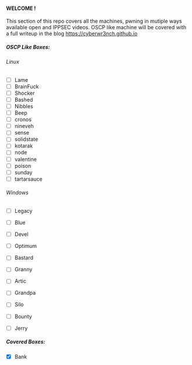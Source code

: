 #### WELCOME !

This section of this repo covers all the machines, pwning in mutiple ways available open and IPPSEC videos.
OSCP like machine will be covered with a full writeup in the blog https://cyberwr3nch.github.io


##### OSCP Like Boxes:
###### Linux

- [ ] Lame
- [ ] BrainFuck
- [ ] Shocker
- [ ] Bashed
- [ ] Nibbles
- [ ] Beep
- [ ] cronos
- [ ] nineveh
- [ ] sense
- [ ] solidstate
- [ ] kotarak
- [ ] node
- [ ] valentine
- [ ] poison
- [ ] sunday
- [ ] tartarsauce

###### Windows

- [ ] Legacy
- [ ]  Blue
- [ ] Devel
- [ ] Optimum
- [ ] Bastard
- [ ] Granny
- [ ] Artic
- [ ] Grandpa
- [ ] Silo
- [ ] Bounty
- [ ] Jerry


##### Covered Boxes:

- [x] Bank
